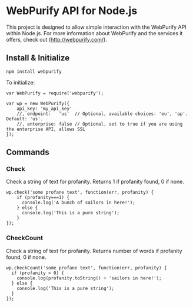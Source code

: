 WebPurify API for Node.js
=========================

This project is designed to allow simple interaction with the WebPurify API within Node.js. For more information about WebPurify and the services it offers, check out (http://webpurify.com/).

Install & Initialize
--------------------

`npm install webpurify`

To initialize:

    var WebPurify = require('webpurify');
    
    var wp = new WebPurify({
        api_key: 'my_api_key'
        //, endpoint:   'us'  // Optional, available choices: 'eu', 'ap'. Default: 'us'.
        //, enterprise: false // Optional, set to true if you are using the enterprise API, allows SSL
    });


Commands
--------

### Check

Check a string of text for profanity. Returns 1 if profanity found, 0 if none.

    wp.check('some profane text', function(err, profanity) {
        if (profanity===1) {
          console.log('A bunch of sailors in here!');
        } else {
          console.log('This is a pure string');
        }
    });


### CheckCount

Check a string of text for profanity. Returns number of words if profanity found, 0 if none.

    wp.checkCount('some profane text', function(err, profanity) {
      if (profanity > 0) {
        console.log(profanity.toString() + 'sailors in here!');
      } else {
        console.log('This is a pure string');
      }
    });